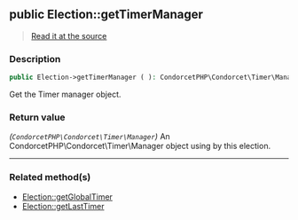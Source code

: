 ## public Election::getTimerManager

> [Read it at the source](https://github.com/julien-boudry/Condorcet/blob/master/src/Election.php#L250)

### Description    

```php
public Election->getTimerManager ( ): CondorcetPHP\Condorcet\Timer\Manager
```

Get the Timer manager object.
    

### Return value   

*(`CondorcetPHP\Condorcet\Timer\Manager`)* An CondorcetPHP\Condorcet\Timer\Manager object using by this election.


---------------------------------------

### Related method(s)      

* [Election::getGlobalTimer](/Docs/api-reference/Election%20Class/Election--getGlobalTimer.md)    
* [Election::getLastTimer](/Docs/api-reference/Election%20Class/Election--getLastTimer.md)    
